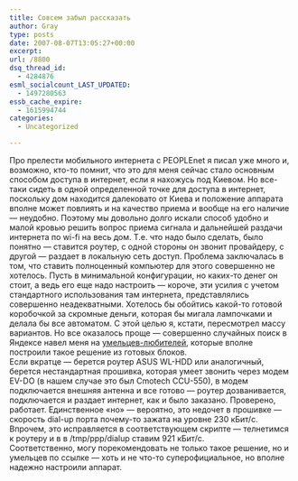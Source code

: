 ```yaml
---
title: Совсем забыл рассказать
author: Gray
type: posts
date: 2007-08-07T13:05:27+00:00
excerpt:
url: /8800
dsq_thread_id:
  - 4284876
esml_socialcount_LAST_UPDATED:
  - 1497280563
essb_cache_expire:
  - 1615994744
categories:
  - Uncategorized

---
```








Про прелести мобильного интернета с PEOPLEnet я писал уже много и, возможно, кто-то помнит, что это для меня сейчас стало основным способом доступа в интернет, если я нахожусь под Киевом. Но все-таки сидеть в одной определенной точке для доступа в интернет, поскольку дом находится далековато от Киева и положение аппарата вполне может повлиять и на качество приема и вообще на его наличие &#8212; неудобно. Поэтому мы довольно долго искали способ удобно и малой кровью решить вопрос приема сигнала и дальнейшей раздачи интернета по wi-fi на весь дом. Т.е. что надо было сделать, было понятно &#8212; ставится роутер, с одной стороны он звонит провайдеру, с другой &#8212; раздает в локальную сеть доступ. Проблема заключалась в том, что ставить полноценный компьютер для этого совершенно не хотелось. Пусть в минимальной конфигурации, но каких-то денег он стоит, а ведь его еще надо настроить &#8212; короче, эти усилия с учетом стандартного использования там интернета, представлялись совершенно неадекватными. Хотелось бы обойтись какой-то готовой коробочкой за скромные деньги, которая бы мигала лампочками и делала бы все автоматом. С этой целью я, кстати, пересмотрел массу вариантов. Но все оказалось проще &#8212; совершенно случайных поиск в Яндексе навел меня на <a href="http://runwifi.com.ua/" target="_blank">умельцев-любителей</a>, которые вполне построили такое решение из готовых блоков.  
Если вкратце &#8212; берется роутер ASUS WL-HDD или аналогичный, берется нестандартная прошивка, которая умеет звонить через модем EV-DO (в нашем случае это был Cmotech CCU-550), в модем подключается внешняя антенна и все готово &#8212; роутер дозванивается, подключается и раздает интернет, как и было заказано. Проверено, работает. Единственное &#171;но&#187; &#8212; вероятно, это недочет в прошивке &#8212; скорость dial-up порта почему-то зажата на уровне 230 кБит/с. Впрочем, это исправляется в соответствующем скрипте &#8212; телнетимся к роутеру и в в /tmp/ppp/dialup ставим 921 кБит/с.  
Соответственно, могу порекомендовать не только такое решение, но и умельцев по ссылке &#8212; хоть и не что-то суперофициальное, но вполне надежно настроили аппарат.
